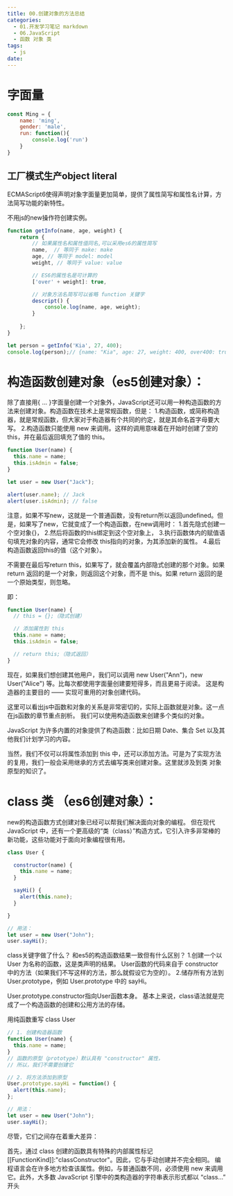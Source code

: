 ```yaml
---
title: 00.创建对象的方法总结
categories:
  - 01.开发学习笔记 markdown
  - 06.JavaScript
  - 函数 对象 类
tags:
  - js
date:
---
```



# 字面量

```js
const Ming = {
    name: 'ming',
    gender: 'male',
    run: function(){
        console.log('run')
    }
}

```

## 工厂模式生产object literal

ECMAScript6使得声明对象字面量更加简单，提供了属性简写和属性名计算，方法简写功能的新特性。

不用js的new操作符创建实例。

```js
function getInfo(name, age, weight) {
    return {
        // 如果属性名和属性值同名,可以采用es6的属性简写
        name,  // 等同于 make: make
        age, // 等同于 model: model
        weight, // 等同于 value: value

        // ES6的属性名是可计算的
        ['over' + weight]: true,

        // 对象方法名简写可以省略 function 关键字
        descript() {
            console.log(name, age, weight);
        }
        
    };
}

let person = getInfo('Kia', 27, 400);
console.log(person);// {name: "Kia", age: 27, weight: 400, over400: true, descript: ƒ}
```

# 构造函数创建对象（es5创建对象）：

除了直接用{ ... }字面量创建一个对象外，JavaScript还可以用一种构造函数的方法来创建对象。构造函数在技术上是常规函数，但是：
1.构造函数，或简称构造器，就是常规函数，但大家对于构造器有个共同的约定，就是其命名首字母要大写。
2.构造函数只能使用 new 来调用。这样的调用意味着在开始时创建了空的 this，并在最后返回填充了值的 this。

```javascript
function User(name) {
  this.name = name;
  this.isAdmin = false;
}

let user = new User("Jack");

alert(user.name); // Jack
alert(user.isAdmin); // false
```

注意，如果不写new，这就是一个普通函数，没有return所以返回undefined。但是，如果写了new，它就变成了一个构造函数，在new调用时：
1.首先隐式创建一个空对象{}，
2.然后将函数的this绑定到这个空对象上，
3.执行函数体内的赋值语句填充对象的内容，通常它会修改 this指向的对象，为其添加新的属性。
4.最后构造函数返回this的值（这个对象）。

不需要在最后写return this，如果写了，就会覆盖内部隐式创建的那个对象。如果return 返回的是一个对象，则返回这个对象，而不是 this。如果 return 返回的是一个原始类型，则忽略。

即：
```js
function User(name) {
  // this = {};（隐式创建）

  // 添加属性到 this
  this.name = name;
  this.isAdmin = false;

  // return this;（隐式返回）
}
```
现在，如果我们想创建其他用户，我们可以调用 new User("Ann")，new User("Alice") 等。比每次都使用字面量创建要短得多，而且更易于阅读。
这是构造器的主要目的 —— 实现可重用的对象创建代码。

这里可以看出js中函数和对象的关系是非常密切的，实际上函数就是对象。这一点在js函数的章节重点剖析。
我们可以使用构造函数来创建多个类似的对象。

JavaScript 为许多内置的对象提供了构造函数：比如日期 Date、集合 Set 以及其他我们计划学习的内容。

当然，我们不仅可以将属性添加到 this 中，还可以添加方法。可是为了实现方法的复用，我们一般会采用继承的方式去编写类来创建对象。这里就涉及到类 对象 原型的知识了。

# class 类 （es6创建对象）：
new的构造函数方式创建对象已经可以帮我们解决面向对象的编程。
但在现代 JavaScript 中，还有一个更高级的“类（class）”构造方式，它引入许多非常棒的新功能，这些功能对于面向对象编程很有用。

```javascript
class User {

  constructor(name) {
    this.name = name;
  }

  sayHi() {
    alert(this.name);
  }

}

// 用法：
let user = new User("John");
user.sayHi();
```

class关键字做了什么？ 和es5的构造函数结果一致但有什么区别？
1.创建一个以 User 为名称的函数，这是类声明的结果。
User函数的代码来自于 constructor 中的方法（如果我们不写这样的方法，那么就假设它为空的）。
2.储存所有方法到User.prototype，例如 User.prototype 中的 sayHi。

User.prototype.constructor指向User函数本身。
基本上来说，class语法就是完成了一个构造函数的创建和公用方法的存储。

用纯函数重写 class User
```js
// 1. 创建构造器函数
function User(name) {
  this.name = name;
}
// 函数的原型（prototype）默认具有 "constructor" 属性，
// 所以，我们不需要创建它

// 2. 将方法添加到原型
User.prototype.sayHi = function() {
  alert(this.name);
};

// 用法：
let user = new User("John");
user.sayHi();
```
尽管，它们之间存在着重大差异：

首先，通过 class 创建的函数具有特殊的内部属性标记 [[FunctionKind]]:"classConstructor"。因此，它与手动创建并不完全相同。
编程语言会在许多地方检查该属性。例如，与普通函数不同，必须使用 new 来调用它。此外，大多数 JavaScript 引擎中的类构造器的字符串表示形式都以 “class…” 开头

